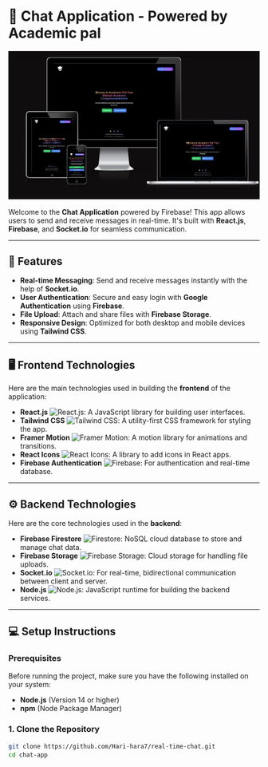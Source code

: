 # 📱 Chat Application - Powered by Academic pal

 <img src="image.jpg" alt="image"  ><!-- Replace this link with your actual image URL -->

Welcome to the **Chat Application** powered by Firebase! This app allows users to send and receive messages in real-time. It's built with **React.js**, **Firebase**, and **Socket.io** for seamless communication.

---

## 🚀 Features

- **Real-time Messaging**: Send and receive messages instantly with the help of **Socket.io**.
- **User Authentication**: Secure and easy login with **Google Authentication** using **Firebase**.
- **File Upload**: Attach and share files with **Firebase Storage**.
- **Responsive Design**: Optimized for both desktop and mobile devices using **Tailwind CSS**.

---

## 🖥 Frontend Technologies

Here are the main technologies used in building the **frontend** of the application:

- **React.js** ![React.js](https://img.shields.io/badge/React.js-61DAFB?style=flat-square&logo=react&logoColor=white): A JavaScript library for building user interfaces.
- **Tailwind CSS** ![Tailwind CSS](https://img.shields.io/badge/Tailwind%20CSS-38B2AC?style=flat-square&logo=tailwindcss&logoColor=white): A utility-first CSS framework for styling the app.
- **Framer Motion** ![Framer Motion](https://img.shields.io/badge/Framer%20Motion-00D8FF?style=flat-square&logo=framer&logoColor=white): A motion library for animations and transitions.
- **React Icons** ![React Icons](https://img.shields.io/badge/React%20Icons-61DAFB?style=flat-square&logo=react&logoColor=white): A library to add icons in React apps.
- **Firebase Authentication** ![Firebase](https://img.shields.io/badge/Firebase-FFCA28?style=flat-square&logo=firebase&logoColor=white): For authentication and real-time database.

---

## ⚙️ Backend Technologies

Here are the core technologies used in the **backend**:

- **Firebase Firestore** ![Firestore](https://img.shields.io/badge/Firestore-FFCA28?style=flat-square&logo=firebase&logoColor=white): NoSQL cloud database to store and manage chat data.
- **Firebase Storage** ![Firebase Storage](https://img.shields.io/badge/Firebase%20Storage-FFCA28?style=flat-square&logo=firebase&logoColor=white): Cloud storage for handling file uploads.
- **Socket.io** ![Socket.io](https://img.shields.io/badge/Socket.io-010101?style=flat-square&logo=socket.io&logoColor=white): For real-time, bidirectional communication between client and server.
- **Node.js** ![Node.js](https://img.shields.io/badge/Node.js-339933?style=flat-square&logo=node.js&logoColor=white): JavaScript runtime for building the backend services.

---

## 💻 Setup Instructions

### Prerequisites

Before running the project, make sure you have the following installed on your system:

- **Node.js** (Version 14 or higher)
- **npm** (Node Package Manager)

### 1. Clone the Repository

```bash
git clone https://github.com/Hari-hara7/real-time-chat.git
cd chat-app
